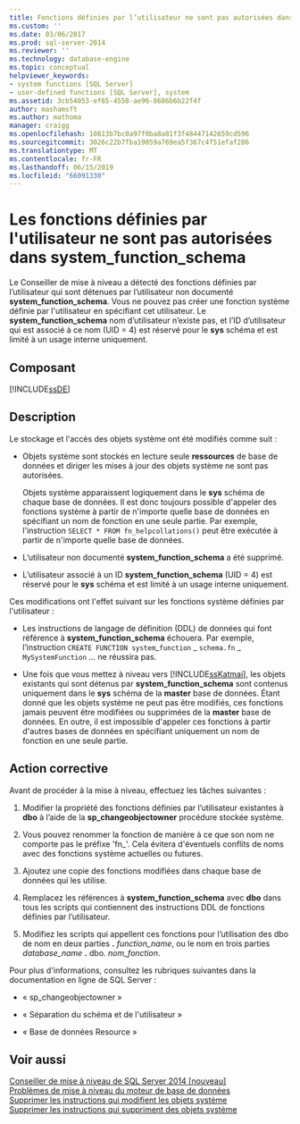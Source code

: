 ```yaml
---
title: Fonctions définies par l’utilisateur ne sont pas autorisées dans system_function_schema | Microsoft Docs
ms.custom: ''
ms.date: 03/06/2017
ms.prod: sql-server-2014
ms.reviewer: ''
ms.technology: database-engine
ms.topic: conceptual
helpviewer_keywords:
- system functions [SQL Server]
- user-defined functions [SQL Server], system
ms.assetid: 3cb54053-ef65-4558-ae96-8686b6b22f4f
author: mashamsft
ms.author: mathoma
manager: craigg
ms.openlocfilehash: 10813b7bc0a97f0ba8a81f3f48447142659cd596
ms.sourcegitcommit: 3026c22b7fba19059a769ea5f367c4f51efaf286
ms.translationtype: MT
ms.contentlocale: fr-FR
ms.lasthandoff: 06/15/2019
ms.locfileid: "66091330"
---
```

# <a name="user-defined-functions-are-not-allowed-in-systemfunctionschema"></a>Les fonctions définies par l'utilisateur ne sont pas autorisées dans system_function_schema
  Le Conseiller de mise à niveau a détecté des fonctions définies par l’utilisateur qui sont détenues par l’utilisateur non documenté **system_function_schema**. Vous ne pouvez pas créer une fonction système définie par l'utilisateur en spécifiant cet utilisateur. Le **system_function_schema** nom d’utilisateur n’existe pas, et l’ID d’utilisateur qui est associé à ce nom (UID = 4) est réservé pour le **sys** schéma et est limité à un usage interne uniquement.  
  
## <a name="component"></a>Composant  
 [!INCLUDE[ssDE](../../includes/ssde-md.md)]  
  
## <a name="description"></a>Description  
 Le stockage et l'accès des objets système ont été modifiés comme suit :  
  
-   Objets système sont stockés en lecture seule **ressources** de base de données et diriger les mises à jour des objets système ne sont pas autorisées.  
  
     Objets système apparaissent logiquement dans le **sys** schéma de chaque base de données. Il est donc toujours possible d'appeler des fonctions système à partir de n'importe quelle base de données en spécifiant un nom de fonction en une seule partie. Par exemple, l'instruction `SELECT * FROM fn_helpcollations()` peut être exécutée à partir de n'importe quelle base de données.  
  
-   L’utilisateur non documenté **system_function_schema** a été supprimé.  
  
-   L’utilisateur associé à un ID **system_function_schema** (UID = 4) est réservé pour le **sys** schéma et est limité à un usage interne uniquement.  
  
 Ces modifications ont l'effet suivant sur les fonctions système définies par l'utilisateur :  
  
-   Les instructions de langage de définition (DDL) de données qui font référence à **system_function_schema** échouera. Par exemple, l’instruction `CREATE FUNCTION system`_`function` \_ `schema.fn` \_ `MySystemFunction` ... ne réussira pas.  
  
-   Une fois que vous mettez à niveau vers [!INCLUDE[ssKatmai](../../includes/sskatmai-md.md)], les objets existants qui sont détenus par **system_function_schema** sont contenus uniquement dans le **sys** schéma de la **master** base de données. Étant donné que les objets système ne peut pas être modifiés, ces fonctions jamais peuvent être modifiées ou supprimées de la **master** base de données. En outre, il est impossible d'appeler ces fonctions à partir d'autres bases de données en spécifiant uniquement un nom de fonction en une seule partie.  
  
## <a name="corrective-action"></a>Action corrective  
 Avant de procéder à la mise à niveau, effectuez les tâches suivantes :  
  
1.  Modifier la propriété des fonctions définies par l’utilisateur existantes à **dbo** à l’aide de la **sp_changeobjectowner** procédure stockée système.  
  
2.  Vous pouvez renommer la fonction de manière à ce que son nom ne comporte pas le préfixe 'fn_'. Cela évitera d'éventuels conflits de noms avec des fonctions système actuelles ou futures.  
  
3.  Ajoutez une copie des fonctions modifiées dans chaque base de données qui les utilise.  
  
4.  Remplacez les références à **system_function_schema** avec **dbo** dans tous les scripts qui contiennent des instructions DDL de fonctions définies par l’utilisateur.  
  
5.  Modifiez les scripts qui appellent ces fonctions pour l’utilisation des dbo de nom en deux parties **.** _function_name_, ou le nom en trois parties _database_name_ **.** dbo. *nom_fonction*.  
  
 Pour plus d'informations, consultez les rubriques suivantes dans la documentation en ligne de SQL Server :  
  
-   « sp_changeobjectowner »  
  
-   « Séparation du schéma et de l'utilisateur »  
  
-   « Base de données Resource »  
  
## <a name="see-also"></a>Voir aussi  
 [Conseiller de mise à niveau de SQL Server 2014 &#91;nouveau&#93;](sql-server-2014-upgrade-advisor.md)   
 [Problèmes de mise à niveau du moteur de base de données](../../../2014/sql-server/install/database-engine-upgrade-issues.md)   
 [Supprimer les instructions qui modifient les objets système](../../../2014/sql-server/install/remove-statements-that-modify-system-objects.md)   
 [Supprimer les instructions qui suppriment des objets système](../../../2014/sql-server/install/remove-statements-that-drop-system-objects.md)  
  
  

